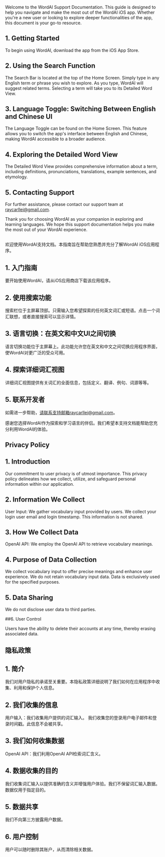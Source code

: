 Welcome to the WordAI Support Documentation. This guide is designed to help you navigate and make the most out of the WordAI iOS app. Whether you're a new user or looking to explore deeper functionalities of the app, this document is your go-to resource.


## 1. Getting Started

To begin using WordAI, download the app from the iOS App Store. 

## 2. Using the Search Function

The Search Bar is located at the top of the Home Screen. Simply type in any English term or phrase you wish to explore. As you type, WordAI will suggest related terms. Selecting a term will take you to its Detailed Word View.

## 3. Language Toggle: Switching Between English and Chinese UI

The Language Toggle can be found on the Home Screen. This feature allows you to switch the app's interface between English and Chinese, making WordAI accessible to a broader audience.

## 4. Exploring the Detailed Word View

The Detailed Word View provides comprehensive information about a term, including definitions, pronunciations, translations, example sentences, and etymology.


## 5. Contacting Support

For further assistance, please contact our support team at raycarllei@gmail.com. 

Thank you for choosing WordAI as your companion in exploring and learning languages. We hope this support documentation helps you make the most out of your WordAI experience.

##

欢迎使用WordAI支持文档。本指南旨在帮助您熟悉并充分了解WordAI iOS应用程序。
## 1. 入门指南

要开始使用WordAI，请从iOS应用商店下载该应用程序。

## 2. 使用搜索功能

搜索栏位于主屏幕顶部。只需输入您希望探索的任何英文词汇或短语。点击一个词汇联想，或者直接搜索可以显示详情。

## 3. 语言切换：在英文和中文UI之间切换

语言切换功能位于主屏幕上。此功能允许您在英文和中文之间切换应用程序界面，使WordAI对更广泛的受众可用。

## 4. 探索详细词汇视图

详细词汇视图提供有关词汇的全面信息，包括定义、翻译、例句、词源等等。

## 5. 联系开发者

如需进一步帮助，请联系支持邮箱raycarllei@gmail.com。

感谢您选择WordAI作为探索和学习语言的伴侣。我们希望本支持文档能帮助您充分利用WordAI的体验。

## Privacy Policy
## 1. Introduction

Our commitment to user privacy is of utmost importance. This privacy policy delineates how we collect, utilize, and safeguard personal information within our application.

## 2. Information We Collect

User Input: We gather vocabulary input provided by users.
We collect your login user email and login timestamp. This information is not shared.

## 3. How We Collect Data

OpenAI API: We employ the OpenAI API to retrieve vocabulary meanings.

## 4. Purpose of Data Collection

We collect vocabulary input to offer precise meanings and enhance user experience. We do not retain vocabulary input data.
Data is exclusively used for the specified purposes.
## 5. Data Sharing

We do not disclose user data to third parties.

##6. User Control

Users have the ability to delete their accounts at any time, thereby erasing associated data.

## 隐私政策
## 1. 简介

我们对用户隐私的承诺至关重要。本隐私政策详细说明了我们如何在应用程序中收集、利用和保护个人信息。

## 2. 我们收集的信息

用户输入：我们收集用户提供的词汇输入。
我们收集您的登录用户电子邮件和登录时间戳。此信息不会被共享。

## 3. 我们如何收集数据

OpenAI API：我们利用OpenAI API检索词汇含义。

## 4. 数据收集的目的

我们收集词汇输入以提供准确的含义并增强用户体验。我们不保留词汇输入数据。
数据仅用于指定目的。

## 5. 数据共享

我们不向第三方披露用户数据。

## 6. 用户控制
用户可以随时删除其账户，从而清除相关数据。
